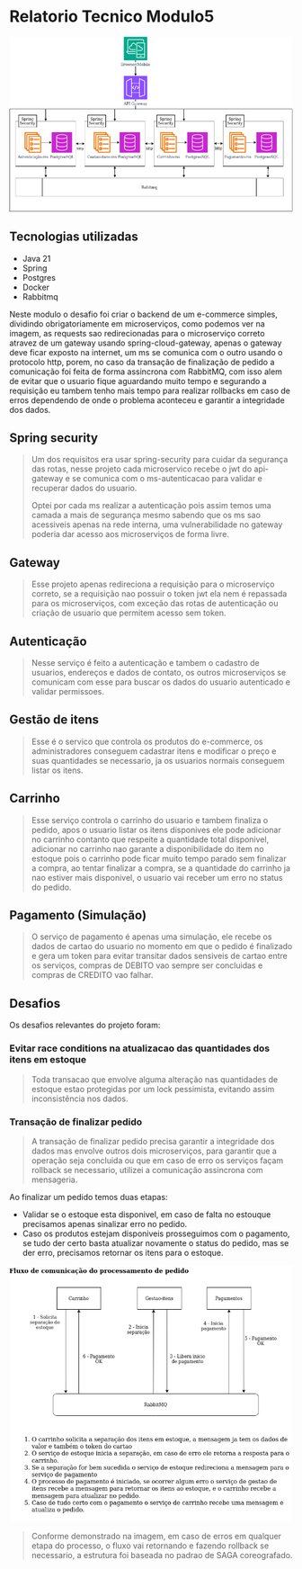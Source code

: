 # Relatorio Tecnico Modulo5

![Texto Alternativo](images/arquitetura-geral.png)

## Tecnologias utilizadas
- Java 21
- Spring
- Postgres
- Docker
- Rabbitmq

Neste modulo o desafio foi criar o backend de um e-commerce simples, dividindo obrigatoriamente em microserviços, como podemos ver na imagem, as requests sao redirecionadas para o microserviço correto atravez de um gateway usando spring-cloud-gateway, apenas o gateway deve ficar exposto na internet, um ms se comunica com o outro usando o protocolo http, porem, no caso da transação de finalização de pedido a comunicação foi feita de forma assincrona com RabbitMQ, com isso alem de evitar que o usuario fique aguardando muito tempo e segurando a requisição eu tambem tenho mais tempo para realizar rollbacks em caso de erros dependendo de onde o problema aconteceu e garantir a integridade dos dados.

## Spring security
> Um dos requisitos era usar spring-security para cuidar da segurança das rotas, nesse projeto cada microservico recebe o jwt do api-gateway e se comunica com o ms-autenticacao para validar e recuperar dados do usuario.
>
> Optei por cada ms realizar a autenticação pois assim temos uma camada a mais de segurança mesmo sabendo que os ms sao acessiveis apenas na rede interna, uma vulnerabilidade no gateway poderia dar acesso aos microserviços de forma livre.

## Gateway
> Esse projeto apenas redireciona a requisição para o microserviço correto, se a requisição nao possuir o token jwt ela nem é repassada para os microserviços, com exceção das rotas de autenticação ou criação de usuario que permitem acesso sem token.

## Autenticação
>Nesse serviço é feito a autenticação e tambem o cadastro de usuarios, endereços e dados de contato, os outros microserviços se comunicam com esse para buscar os dados do usuario autenticado e validar permissoes.
## Gestão de itens
>Esse é o servico que controla os produtos do e-commerce, os administradores conseguem cadastrar itens e modificar o preço e suas quantidades se necessario, ja os usuarios normais conseguem listar os itens.
## Carrinho
>Esse serviço controla o carrinho do usuario e tambem finaliza o pedido, apos o usuario listar os itens disponives ele pode adicionar no carrinho contanto que respeite a quantidade total disponivel, adicionar no carrinho nao garante a disponibilidade do item no estoque pois o carrinho pode ficar muito tempo parado sem finalizar a compra, ao tentar finalizar a compra, se a quantidade do carrinho ja nao estiver mais disponivel, o usuario vai receber um erro no status do pedido.

## Pagamento (Simulação)
>O serviço de pagamento é apenas uma simulação, ele recebe os dados de cartao do usuario no momento em que o pedido é finalizado e gera um token para evitar transitar dados sensiveis de cartao entre os serviços, compras de DEBITO vao sempre ser concluidas e compras de CREDITO vao falhar.

## Desafios

Os desafios relevantes do projeto foram:

### Evitar race conditions na atualizacao das quantidades dos itens em estoque
>Toda transacao que envolve alguma alteração nas quantidades de estoque estao protegidas por um lock pessimista, evitando assim inconsistência nos dados.

### Transação de finalizar pedido
>A transação de finalizar pedido precisa garantir a integridade dos dados mas envolve outros dois microserviços, para garantir que a operação seja concluida ou que em caso de erro os serviços façam rollback se necessario, utilizei a comunicação assincrona com mensageria.

Ao finalizar um pedido temos duas etapas:
 - Validar se o estoque esta disponivel, em caso de falta no estouque precisamos apenas sinalizar erro no pedido.
 - Caso os produtos estejam disponiveis prosseguimos com o pagamento, se tudo der certo basta atualizar novamente o status do pedido, mas se der erro, precisamos retornar os itens para o estoque.



![Texto Alternativo](images/finalizar-pedido.png)

>Conforme demonstrado na imagem, em caso de erros em qualquer etapa do processo, o fluxo vai retornando e fazendo rollback se necessario, a estrutura foi baseada no padrao de SAGA coreografado.
